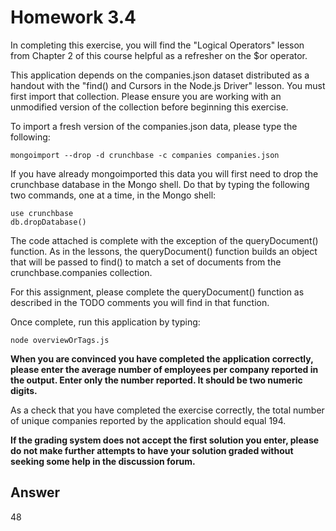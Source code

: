 # Homework 3.4

In completing this exercise, you will find the "Logical Operators" lesson from Chapter 2 of this course helpful as a refresher on the $or operator.

This application depends on the companies.json dataset distributed as a handout with the "find() and Cursors in the Node.js Driver" lesson. You must first import that collection. Please ensure you are working with an unmodified version of the collection before beginning this exercise.

To import a fresh version of the companies.json data, please type the following:

    mongoimport --drop -d crunchbase -c companies companies.json

If you have already mongoimported this data you will first need to drop the crunchbase database in the Mongo shell. Do that by typing the following two commands, one at a time, in the Mongo shell:

    use crunchbase
    db.dropDatabase()

The code attached is complete with the exception of the queryDocument() function. As in the lessons, the queryDocument() function builds an object that will be passed to find() to match a set of documents from the crunchbase.companies collection.

For this assignment, please complete the queryDocument() function as described in the TODO comments you will find in that function.

Once complete, run this application by typing:

    node overviewOrTags.js

**When you are convinced you have completed the application correctly, please enter the average number of employees per company reported in the output. Enter only the number reported. It should be two numeric digits.**

As a check that you have completed the exercise correctly, the total number of unique companies reported by the application should equal 194.

**If the grading system does not accept the first solution you enter, please do not make further attempts to have your solution graded without seeking some help in the discussion forum.**

## Answer

48